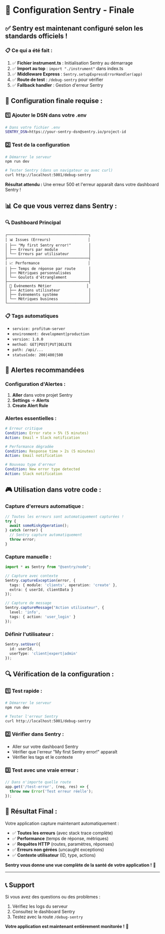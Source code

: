 # 🎯 Configuration Sentry - Finale

## ✅ **Sentry est maintenant configuré selon les standards officiels !**

### **📋 Ce qui a été fait :**

1. ✅ **Fichier instrument.ts** : Initialisation Sentry au démarrage
2. ✅ **Import au top** : `import "./instrument"` dans index.ts
3. ✅ **Middleware Express** : `Sentry.setupExpressErrorHandler(app)`
4. ✅ **Route de test** : `/debug-sentry` pour vérifier
5. ✅ **Fallback handler** : Gestion d'erreur Sentry

## 🔧 **Configuration finale requise :**

### **1️⃣ Ajouter le DSN dans votre .env**

```bash
# Dans votre fichier .env
SENTRY_DSN=https://your-sentry-dsn@sentry.io/project-id
```

### **2️⃣ Test de la configuration**

```bash
# Démarrer le serveur
npm run dev

# Tester Sentry (dans un navigateur ou avec curl)
curl http://localhost:5001/debug-sentry
```

**Résultat attendu :** Une erreur 500 et l'erreur apparaît dans votre dashboard Sentry !

## 📊 **Ce que vous verrez dans Sentry :**

### **🔍 Dashboard Principal**
```
┌─────────────────────────────────────┐
│ 📊 Issues (Erreurs)                 │
│ ├── "My first Sentry error!"        │
│ ├── Erreurs par module              │
│ └── Erreurs par utilisateur         │
├─────────────────────────────────────┤
│ 📈 Performance                      │
│ ├── Temps de réponse par route      │
│ ├── Métriques personnalisées        │
│ └── Goulots d'étranglement          │
├─────────────────────────────────────┤
│ 🎯 Événements Métier                │
│ ├── Actions utilisateur             │
│ ├── Événements système              │
│ └── Métriques business              │
└─────────────────────────────────────┘
```

### **📋 Tags automatiques**
- `service: profitum-server`
- `environment: development|production`
- `version: 1.0.0`
- `method: GET|POST|PUT|DELETE`
- `path: /api/...`
- `statusCode: 200|400|500`

## 🚨 **Alertes recommandées**

### **Configuration d'Alertes :**

1. **Aller** dans votre projet Sentry
2. **Settings** → **Alerts**
3. **Create Alert Rule**

### **Alertes essentielles :**

```yaml
# Erreur critique
Condition: Error rate > 5% (5 minutes)
Action: Email + Slack notification

# Performance dégradée
Condition: Response time > 2s (5 minutes)
Action: Email notification

# Nouveau type d'erreur
Condition: New error type detected
Action: Slack notification
```

## 🎮 **Utilisation dans votre code :**

### **Capture d'erreurs automatique :**
```typescript
// Toutes les erreurs sont automatiquement capturées !
try {
  await someRiskyOperation();
} catch (error) {
  // Sentry capture automatiquement
  throw error;
}
```

### **Capture manuelle :**
```typescript
import * as Sentry from "@sentry/node";

// Capture avec contexte
Sentry.captureException(error, {
  tags: { module: 'clients', operation: 'create' },
  extra: { userId, clientData }
});

// Capture de message
Sentry.captureMessage("Action utilisateur", {
  level: 'info',
  tags: { action: 'user_login' }
});
```

### **Définir l'utilisateur :**
```typescript
Sentry.setUser({
  id: userId,
  userType: 'client|expert|admin'
});
```

## 🔍 **Vérification de la configuration :**

### **1️⃣ Test rapide :**
```bash
# Démarrer le serveur
npm run dev

# Tester l'erreur Sentry
curl http://localhost:5001/debug-sentry
```

### **2️⃣ Vérifier dans Sentry :**
- Aller sur votre dashboard Sentry
- Vérifier que l'erreur "My first Sentry error!" apparaît
- Vérifier les tags et le contexte

### **3️⃣ Test avec une vraie erreur :**
```typescript
// Dans n'importe quelle route
app.get('/test-error', (req, res) => {
  throw new Error('Test erreur réelle');
});
```

## 🎉 **Résultat Final :**

Votre application capture maintenant automatiquement :
- ✅ **Toutes les erreurs** (avec stack trace complète)
- ✅ **Performance** (temps de réponse, métriques)
- ✅ **Requêtes HTTP** (routes, paramètres, réponses)
- ✅ **Erreurs non gérées** (uncaught exceptions)
- ✅ **Contexte utilisateur** (ID, type, actions)

**Sentry vous donne une vue complète de la santé de votre application !** 🚀

---

## 📞 **Support**

Si vous avez des questions ou des problèmes :
1. Vérifiez les logs du serveur
2. Consultez le dashboard Sentry
3. Testez avec la route `/debug-sentry`

**Votre application est maintenant entièrement monitorée !** 🎯 